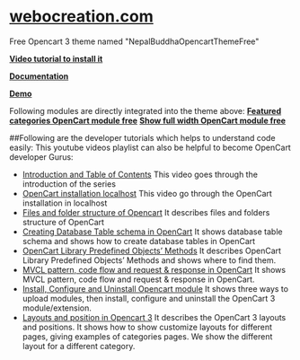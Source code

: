 # [webocreation.com](https://webocreation.com)

Free Opencart 3 theme named "NepalBuddhaOpencartThemeFree"

**[Video tutorial to install it ](https://www.youtube.com/watch?v=v580dOJ94Oo)**

**[Documentation](https://webocreation.com/blog/opencart-3-themes-free)**

**[Demo](https://webocreation.com/nepalbuddha/)**

Following modules are directly integrated into the theme above:
**[Featured categories OpenCart module free](https://webocreation.com/blog/opencart-show-selected-categories-as-featured-module-free)**
**[Show full width OpenCart module free](https://webocreation.com/blog/opencart-free-extension-to-add-full-width-position-in-layout)**

##Following are the developer tutorials which helps to understand code easily:
This youtube videos playlist can also be helpful to become OpenCart developer Gurus:

- [Introduction and Table of Contents](https://www.youtube.com/watch?v=7Q641RjdJY4) This video goes through the introduction of the series
- [OpenCart installation localhost](https://www.youtube.com/watch?v=ZeTJKjlgRLg) This video go through the OpenCart installation in localhost
- [Files and folder structure of Opencart](https://www.youtube.com/watch?v=kCDqw7kcqLQ) It describes files and folders structure of OpenCart
- [Creating Database Table schema in OpenCart](https://www.youtube.com/watch?v=w8Uay-QvHFg) It shows database table schema and shows how to create database tables in OpenCart
- [OpenCart Library Predefined Objects’ Methods](https://www.youtube.com/watch?v=EdJFjJek_3Y) It describes OpenCart Library Predefined Objects’ Methods and shows where to find them.
- [MVCL pattern, code flow and request & response in OpenCart](https://www.youtube.com/watch?v=X6bsMmReT-4) It shows MVCL pattern, code flow and request & response in OpenCart.
- [Install, Configure and Uninstall Opencart module](https://www.youtube.com/watch?v=mXhRSXw_ycE) It shows three ways to upload modules, then install, configure and uninstall the OpenCart 3 module/extension.
- [Layouts and position in Opencart 3](https://www.youtube.com/watch?v=l5I0nwQs27g) It describes the OpenCart 3 layouts and positions. It shows how to show customize layouts for different pages, giving examples of categories pages. We show the different layout for a different category.

